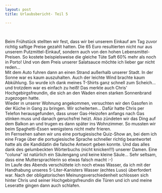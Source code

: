 ```yaml
---
layout: post
title: Urlaubsbericht- Teil 5

---
```


 

Beim Frühstück stellten wir fest, dass wir bei unserem Einkauf am Tag zuvor richtig saftige Preise gezahlt hatten. Die 65 Euro resultierten nicht nur aus unserem Putzmittel-Einkauf, sondern auch von den hohen Lebensmittel-Preisen. So kostete beispielsweise die gleiche Tüte Saft 60% mehr als noch in Porto! Und von dem Preis unserer Salatsauce möchte ich lieber gar nicht reden...  
Mit dem Auto fuhren dann an einen Strand außerhalb unserer Stadt. In der Sonne war es kaum auszuhalten. Auch der leichte Wind brachte kaum Abkühlung. So wurde ich dank meines T-Shirts ganz schnell zum Scheich... und trotzdem war es einfach zu heiß! Das merkte auch Chris' Hochgebirgsfreundin, die sich an den Waden einen starken Sonnenbrand zugezogen hatte.  
Wieder in unserer Wohnung angekommen, versuchten wir den Gasofen in der Küche in Gang zu bringen. Wir scheiterten... Dafür hatte Chris per Telefon herausgefunden, dass unser Gas-Heizofen anfangs nach Gas stinken muss und danach geruchsfrei heizt. Also zündeten wir das Ding auf dem Balkon an und trugen es dann später ins Wohnzimmer. So mussten wir beim Spaghetti-Essen wenigstens nicht mehr frieren.  
Im Fernsehen sahen wir uns eine portugiesische Quiz-Show an, bei dem ich eine Frage über die portugiesische Sprache schneller richtig beantwortet hatte als die Kandidatin die falsche Antwort geben konnte. Und das alles dank des gelumbeckten Wörterbuchs (nicht knicken!!!) unserer Damen. Eine "coluna" ist natürlich ein Säulengang und keine kleine Säule... Sehr seltsam, dass eine Muttersprachlerin so etwas falsch macht :-)  
Im Laufe des Abends verschüttete ich noch etwas Wasser, da ich mit der Handhabung unseres 5-Liter-Kanisters Wasser (echtes Luso) überfordert war. Nach der obligatorischen Meinungsverschiedenheit schlossen sich hinter Chris und seiner Hochgebirgsfreundin die Türen und ich und meine Leseratte gingen dann auch schlafen.
